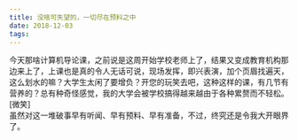 ```yaml
---
title: 没啥可失望的，一切尽在预料之中
date: 2018-12-03
tags:
---
```

今天那啥计算机导论课，之前说是这周开始学校老师上了，结果又变成教育机构那边来上了，上课也是真的令人无话可说，现场发挥，即兴表演，加个页眉找遍天，这么划水的嘛？大学生太闲了要增负？开您的玩笑去吧，这种这样的课，有几节有营养的？总有种奇怪感觉，我的大学会被学校搞得越来越由于各种累赘而不轻松。[微笑]<br>虽然对这一堆破事早有听闻、早有预料、早有准备，不过，终究还是令我大开眼界了。